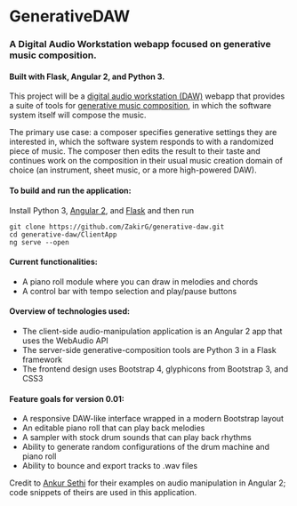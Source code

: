 # GenerativeDAW

### A Digital Audio Workstation webapp focused on generative music composition. 

#### Built with Flask, Angular 2, and Python 3.

This project will be a <a href='https://en.wikipedia.org/wiki/Digital_audio_workstation'>digital audio workstation (DAW)</a> webapp that provides a suite of tools
for <a href='https://en.wikipedia.org/wiki/Generative_music' target='_blank'>generative music composition</a>, in which the software system itself will compose the music.

The primary use case: a composer specifies generative settings they are interested in, 
which the software system responds to with a randomized piece of music. The composer then
edits the result to their taste and continues work on the composition in their usual music creation
domain of choice (an instrument, sheet music, or a more high-powered DAW).

#### To build and run the application:
Install Python 3, <a href='https://angular.io/guide/quickstart'>Angular 2</a>, and <a href="http://flask.pocoo.org/docs/1.0/installation/" target="_blank">Flask</a> and then run
```
git clone https://github.com/ZakirG/generative-daw.git
cd generative-daw/ClientApp
ng serve --open
```

#### Current functionalities:
- A piano roll module where you can draw in melodies and chords
- A control bar with tempo selection and play/pause buttons

#### Overview of technologies used:
- The client-side audio-manipulation application is an Angular 2 app that uses the WebAudio API
- The server-side generative-composition tools are Python 3 in a Flask framework
- The frontend design uses Bootstrap 4, glyphicons from Bootstrap 3, and CSS3

#### Feature goals for version 0.01:
- A responsive DAW-like interface wrapped in a modern Bootstrap layout
- An editable piano roll that can play back melodies
- A sampler with stock drum sounds that can play back rhythms
- Ability to generate random configurations of the drum machine and piano roll
- Ability to bounce and export tracks to .wav files


Credit to <a href='https://ankursethi.in/2016/01/13/build-a-sampler-with-angular-2-webaudio-and-webmidi-lesson-1-introduction-to-the-webaudio-api/'>Ankur Sethi</a>
for their examples on audio manipulation in Angular 2; code snippets of theirs are used in this application.

